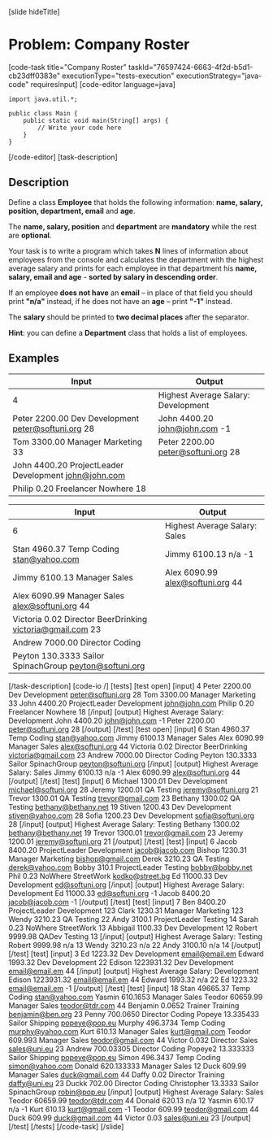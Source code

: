 [slide hideTitle]
# Problem: Company Roster
[code-task title="Company Roster" taskId="76597424-6663-4f2d-b5d1-cb23dff0383e" executionType="tests-execution" executionStrategy="java-code" requiresInput]
[code-editor language=java]
```
import java.util.*;

public class Main {
    public static void main(String[] args) {
        // Write your code here
    }
}
```
[/code-editor]
[task-description]
## Description
Define a class **Employee** that holds the following information: **name, salary, position, department, email** and **age**.

The **name, salary, position** and **department** are **mandatory** while the rest are **optional**.

Your task is to write a program which takes **N** lines of information about employees from the console and calculates the department with the highest average salary and prints for each employee in that department his **name, salary, email and age** - **sorted by salary in descending order**. 

If an employee **does not have** an **email** – in place of that field you should print **"n/a"** instead, if he does not have an **age** – print **"-1"** instead. 

The **salary** should be printed to **two decimal places** after the separator.

**Hint**: you can define a **Department** class that holds a list of employees.

## Examples
| **Input** | **Output** |
| --- | --- |
| 4 | Highest Average Salary: Development |
| Peter 2200.00 Dev Development peter@softuni.org 28 | John 4400.20 john@john.com -1 |
| Tom 3300.00 Manager Marketing 33 | Peter 2200.00 peter@softuni.org 28 |
| John 4400.20 ProjectLeader Development john@john.com |  |
| Philip 0.20 Freelancer Nowhere 18 |  |

| **Input** | **Output** |
| --- | --- |
| 6 | Highest Average Salary: Sales |
| Stan 4960.37 Temp Coding stan@yahoo.com | Jimmy 6100.13 n/a -1 |
| Jimmy 6100.13 Manager Sales | Alex 6090.99 alex@softuni.org 44 |
| Alex 6090.99 Manager Sales alex@softuni.org 44 |  |
| Victoria 0.02 Director BeerDrinking victoria@gmail.com 23 |  |
| Andrew 7000.00 Director Coding |  |
| Peyton 130.3333 Sailor SpinachGroup peyton@softuni.org |  |

[/task-description]
[code-io /]
[tests]
[test open]
[input]
4
Peter 2200.00 Dev Development peter@softuni.org 28
Tom 3300.00 Manager Marketing 33
John 4400.20 ProjectLeader Development john@john.com
Philip 0.20 Freelancer Nowhere 18
[/input]
[output]
Highest Average Salary: Development
John 4400.20 john@john.com -1
Peter 2200.00 peter@softuni.org 28
[/output]
[/test]
[test open]
[input]
6
Stan 4960.37 Temp Coding stan@yahoo.com
Jimmy 6100.13 Manager Sales
Alex 6090.99 Manager Sales alex@softuni.org 44
Victoria 0.02 Director BeerDrinking victoria@gmail.com 23
Andrew 7000.00 Director Coding
Peyton 130.3333 Sailor SpinachGroup peyton@softuni.org
[/input]
[output]
Highest Average Salary: Sales
Jimmy 6100.13 n/a -1
Alex 6090.99 alex@softuni.org 44
[/output]
[/test]
[test]
[input]
6
Michael 1300.01 Dev Development michael@softuni.org 28
Jeremy 1200.01 QA Testing jeremy@softuni.org 21
Trevor 1300.01 QA Testing trevor@gmail.com 23
Bethany 1300.02 QA Testing bethany@bethany.net 19
Stiven 1200.43 Dev Development stiven@yahoo.com 28
Sofia 1200.23 Dev Development sofia@softuni.org 28
[/input]
[output]
Highest Average Salary: Testing
Bethany 1300.02 bethany@bethany.net 19
Trevor 1300.01 trevor@gmail.com 23
Jeremy 1200.01 jeremy@softuni.org 21
[/output]
[/test]
[test]
[input]
6
Jacob 8400.20 ProjectLeader Development jacob@jacob.com
Bishop 1230.31 Manager Marketing bishop@gmail.com
Derek 3210.23 QA Testing derek@yahoo.com
Bobby 310.1 ProjectLeader Testing bobby@bobby.net
Phil 0.23 NoWhere StreetWork kodko@street.bg
Ed 11000.33 Dev Development ed@softuni.org
[/input]
[output]
Highest Average Salary: Development
Ed 11000.33 ed@softuni.org -1
Jacob 8400.20 jacob@jacob.com -1
[/output]
[/test]
[test]
[input]
7
Ben 8400.20 ProjectLeader Development 123
Clark 1230.31 Manager Marketing  123
Wendy 3210.23 QA Testing 22
Andy 3100.1 ProjectLeader Testing 14
Sarah 0.23 NoWhere StreetWork 13
Abbigail 1100.33 Dev Development 12
Robert 9999.98 QADev Testing 13
[/input]
[output]
Highest Average Salary: Testing
Robert 9999.98 n/a 13
Wendy 3210.23 n/a 22
Andy 3100.10 n/a 14
[/output]
[/test]
[test]
[input]
3
Ed 1223.32 Dev Development email@email.em
Edward 1993.32 Dev Development 22
Edison 1223931.32 Dev Development email@email.em 44
[/input]
[output]
Highest Average Salary: Development
Edison 1223931.32 email@email.em 44
Edward 1993.32 n/a 22
Ed 1223.32 email@email.em -1
[/output]
[/test]
[test]
[input]
18
Stan 49665.37 Temp Coding stan@yahoo.com
Yasmin 610.1653 Manager Sales
Teodor 60659.99 Manager Sales teodor@tdr.com 44
Benjamin 0.0652 Trainer Training benjamin@ben.org 23
Penny 700.0650 Director Coding
Popeye 13.335433 Sailor Shipping popeye@pop.eu
Murphy 496.3734 Temp Coding murphy@yahoo.com
Kurt 610.13 Manager Sales kurt@gmail.com
Teodor 609.993 Manager Sales teodor@gmail.com 44
Victor 0.032 Director Sales sales@uni.eu 23
Andrew 700.03305 Director Coding
Popeye2 13.333333 Sailor Shipping popeye@pop.eu
Simon 496.3437 Temp Coding simon@yahoo.com
Donald 620.133333 Manager Sales 12
Duck 609.99 Manager Sales duck@gmail.com 44
Daffy 0.02 Director Training daffy@uni.eu 23
Duckk 702.00 Director Coding
Christopher 13.3333 Sailor SpinachGroup robin@pop.eu
[/input]
[output]
Highest Average Salary: Sales
Teodor 60659.99 teodor@tdr.com 44
Donald 620.13 n/a 12
Yasmin 610.17 n/a -1
Kurt 610.13 kurt@gmail.com -1
Teodor 609.99 teodor@gmail.com 44
Duck 609.99 duck@gmail.com 44
Victor 0.03 sales@uni.eu 23
[/output]
[/test]
[/tests]
[/code-task]
[/slide]

